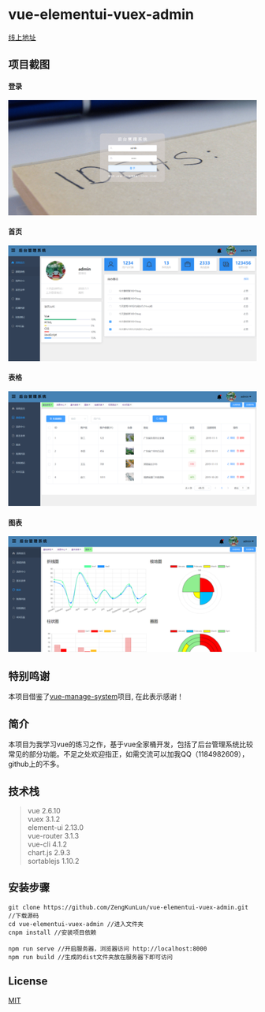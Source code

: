 # **vue-elementui-vuex-admin**

[线上地址](http://www.zengkunlun.top/vueAdmin/index.html#/login)

## 项目截图

#### 登录

![img](https://github.com/ZengKunLun/vue-elementui-vuex-admin/raw/master/screenshots/login.png)

#### 首页

![img](https://github.com/ZengKunLun/vue-elementui-vuex-admin/raw/master/screenshots/dashboard.png)

#### 表格

![img](https://github.com/ZengKunLun/vue-elementui-vuex-admin/raw/master/screenshots/baseTable.png)

#### 图表

![img](https://github.com/ZengKunLun/vue-elementui-vuex-admin/raw/master/screenshots/chart.png)

## 特别鸣谢

本项目借鉴了[vue-manage-system](https://github.com/lin-xin/vue-manage-system)项目, 在此表示感谢！

## 简介

本项目为我学习vue的练习之作，基于vue全家桶开发，包括了后台管理系统比较常见的部分功能。不足之处欢迎指正，如需交流可以加我QQ（1184982609），github上的不多。

## 技术栈

> vue 2.6.10  
> vuex 3.1.2  
> element-ui 2.13.0  
> vue-router 3.1.3  
> vue-cli 4.1.2  
> chart.js 2.9.3  
> sortablejs 1.10.2  

## 安装步骤

``` 
git clone https://github.com/ZengKunLun/vue-elementui-vuex-admin.git //下载源码
cd vue-elementui-vuex-admin //进入文件夹
cnpm install //安装项目依赖

npm run serve //开启服务器，浏览器访问 http://localhost:8000
npm run build //生成的dist文件夹放在服务器下即可访问
```

## License

[MIT](https://github.com/ZengKunLun/vue-elementui-vuex-admin/blob/master/LICENSE)

